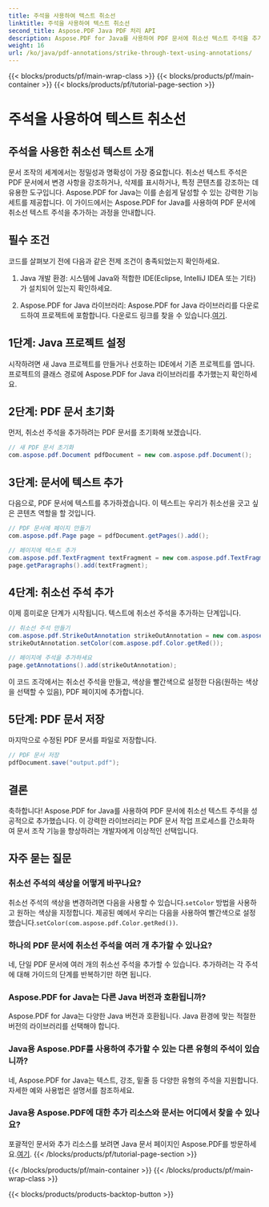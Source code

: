 ```yaml
---
title: 주석을 사용하여 텍스트 취소선
linktitle: 주석을 사용하여 텍스트 취소선
second_title: Aspose.PDF Java PDF 처리 API
description: Aspose.PDF for Java를 사용하여 PDF 문서에 취소선 텍스트 주석을 추가하는 방법을 알아보세요. 정확한 문서 조작을 위한 단계별 가이드를 따르세요.
weight: 16
url: /ko/java/pdf-annotations/strike-through-text-using-annotations/
---
```


{{< blocks/products/pf/main-wrap-class >}}
{{< blocks/products/pf/main-container >}}
{{< blocks/products/pf/tutorial-page-section >}}

# 주석을 사용하여 텍스트 취소선


## 주석을 사용한 취소선 텍스트 소개

문서 조작의 세계에서는 정밀성과 명확성이 가장 중요합니다. 취소선 텍스트 주석은 PDF 문서에서 변경 사항을 강조하거나, 삭제를 표시하거나, 특정 콘텐츠를 강조하는 데 유용한 도구입니다. Aspose.PDF for Java는 이를 손쉽게 달성할 수 있는 강력한 기능 세트를 제공합니다. 이 가이드에서는 Aspose.PDF for Java를 사용하여 PDF 문서에 취소선 텍스트 주석을 추가하는 과정을 안내합니다.

## 필수 조건

코드를 살펴보기 전에 다음과 같은 전제 조건이 충족되었는지 확인하세요.

1. Java 개발 환경: 시스템에 Java와 적합한 IDE(Eclipse, IntelliJ IDEA 또는 기타)가 설치되어 있는지 확인하세요.

2.  Aspose.PDF for Java 라이브러리: Aspose.PDF for Java 라이브러리를 다운로드하여 프로젝트에 포함합니다. 다운로드 링크를 찾을 수 있습니다.[여기](https://releases.aspose.com/pdf/java/).

## 1단계: Java 프로젝트 설정

시작하려면 새 Java 프로젝트를 만들거나 선호하는 IDE에서 기존 프로젝트를 엽니다. 프로젝트의 클래스 경로에 Aspose.PDF for Java 라이브러리를 추가했는지 확인하세요.

## 2단계: PDF 문서 초기화

먼저, 취소선 주석을 추가하려는 PDF 문서를 초기화해 보겠습니다.

```java
// 새 PDF 문서 초기화
com.aspose.pdf.Document pdfDocument = new com.aspose.pdf.Document();
```

## 3단계: 문서에 텍스트 추가

다음으로, PDF 문서에 텍스트를 추가하겠습니다. 이 텍스트는 우리가 취소선을 긋고 싶은 콘텐츠 역할을 할 것입니다.

```java
// PDF 문서에 페이지 만들기
com.aspose.pdf.Page page = pdfDocument.getPages().add();

// 페이지에 텍스트 추가
com.aspose.pdf.TextFragment textFragment = new com.aspose.pdf.TextFragment("This is a sample text to be struck through.");
page.getParagraphs().add(textFragment);
```

## 4단계: 취소선 주석 추가

이제 흥미로운 단계가 시작됩니다. 텍스트에 취소선 주석을 추가하는 단계입니다.

```java
// 취소선 주석 만들기
com.aspose.pdf.StrikeOutAnnotation strikeOutAnnotation = new com.aspose.pdf.StrikeOutAnnotation(page, textFragment.getRectangle());
strikeOutAnnotation.setColor(com.aspose.pdf.Color.getRed());

// 페이지에 주석을 추가하세요
page.getAnnotations().add(strikeOutAnnotation);
```

이 코드 조각에서는 취소선 주석을 만들고, 색상을 빨간색으로 설정한 다음(원하는 색상을 선택할 수 있음), PDF 페이지에 추가합니다.

## 5단계: PDF 문서 저장

마지막으로 수정된 PDF 문서를 파일로 저장합니다.

```java
// PDF 문서 저장
pdfDocument.save("output.pdf");
```

## 결론

축하합니다! Aspose.PDF for Java를 사용하여 PDF 문서에 취소선 텍스트 주석을 성공적으로 추가했습니다. 이 강력한 라이브러리는 PDF 문서 작업 프로세스를 간소화하여 문서 조작 기능을 향상하려는 개발자에게 이상적인 선택입니다.

## 자주 묻는 질문

### 취소선 주석의 색상을 어떻게 바꾸나요?

 취소선 주석의 색상을 변경하려면 다음을 사용할 수 있습니다.`setColor` 방법을 사용하고 원하는 색상을 지정합니다. 제공된 예에서 우리는 다음을 사용하여 빨간색으로 설정했습니다.`setColor(com.aspose.pdf.Color.getRed())`.

### 하나의 PDF 문서에 취소선 주석을 여러 개 추가할 수 있나요?

네, 단일 PDF 문서에 여러 개의 취소선 주석을 추가할 수 있습니다. 추가하려는 각 주석에 대해 가이드의 단계를 반복하기만 하면 됩니다.

### Aspose.PDF for Java는 다른 Java 버전과 호환됩니까?

Aspose.PDF for Java는 다양한 Java 버전과 호환됩니다. Java 환경에 맞는 적절한 버전의 라이브러리를 선택해야 합니다.

### Java용 Aspose.PDF를 사용하여 추가할 수 있는 다른 유형의 주석이 있습니까?

네, Aspose.PDF for Java는 텍스트, 강조, 밑줄 등 다양한 유형의 주석을 지원합니다. 자세한 예와 사용법은 설명서를 참조하세요.

### Java용 Aspose.PDF에 대한 추가 리소스와 문서는 어디에서 찾을 수 있나요?

 포괄적인 문서와 추가 리소스를 보려면 Java 문서 페이지인 Aspose.PDF를 방문하세요.[여기](https://reference.aspose.com/pdf/java/).
{{< /blocks/products/pf/tutorial-page-section >}}

{{< /blocks/products/pf/main-container >}}
{{< /blocks/products/pf/main-wrap-class >}}

{{< blocks/products/products-backtop-button >}}

